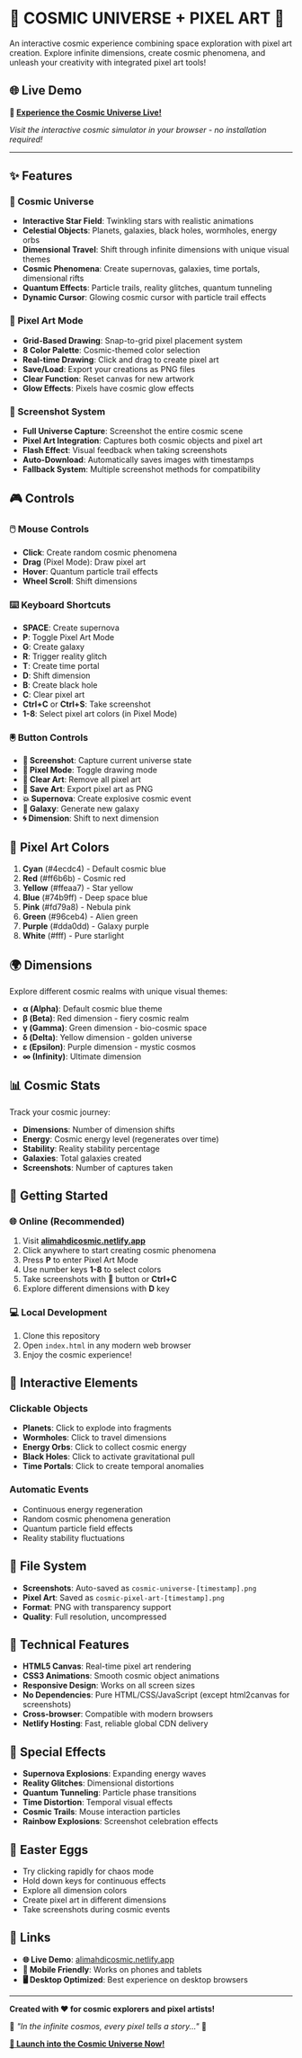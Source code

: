 # 🌌 COSMIC UNIVERSE + PIXEL ART 🎨

An interactive cosmic experience combining space exploration with pixel art creation. Explore infinite dimensions, create cosmic phenomena, and unleash your creativity with integrated pixel art tools!

## 🌐 Live Demo

**🚀 [Experience the Cosmic Universe Live!](https://alimahdicosmo.netlify.app)**

*Visit the interactive cosmic simulator in your browser - no installation required!*

---

## ✨ Features

### 🌌 Cosmic Universe
- **Interactive Star Field**: Twinkling stars with realistic animations
- **Celestial Objects**: Planets, galaxies, black holes, wormholes, energy orbs
- **Dimensional Travel**: Shift through infinite dimensions with unique visual themes
- **Cosmic Phenomena**: Create supernovas, galaxies, time portals, dimensional rifts
- **Quantum Effects**: Particle trails, reality glitches, quantum tunneling
- **Dynamic Cursor**: Glowing cosmic cursor with particle trail effects

### 🎨 Pixel Art Mode
- **Grid-Based Drawing**: Snap-to-grid pixel placement system
- **8 Color Palette**: Cosmic-themed color selection
- **Real-time Drawing**: Click and drag to create pixel art
- **Save/Load**: Export your creations as PNG files
- **Clear Function**: Reset canvas for new artwork
- **Glow Effects**: Pixels have cosmic glow effects

### 📸 Screenshot System
- **Full Universe Capture**: Screenshot the entire cosmic scene
- **Pixel Art Integration**: Captures both cosmic objects and pixel art
- **Flash Effect**: Visual feedback when taking screenshots
- **Auto-Download**: Automatically saves images with timestamps
- **Fallback System**: Multiple screenshot methods for compatibility

## 🎮 Controls

### 🖱️ Mouse Controls
- **Click**: Create random cosmic phenomena
- **Drag** (Pixel Mode): Draw pixel art
- **Hover**: Quantum particle trail effects
- **Wheel Scroll**: Shift dimensions

### ⌨️ Keyboard Shortcuts
- **SPACE**: Create supernova
- **P**: Toggle Pixel Art Mode
- **G**: Create galaxy
- **R**: Trigger reality glitch
- **T**: Create time portal
- **D**: Shift dimension
- **B**: Create black hole
- **C**: Clear pixel art
- **Ctrl+C** or **Ctrl+S**: Take screenshot
- **1-8**: Select pixel art colors (in Pixel Mode)

### 🖲️ Button Controls
- **📸 Screenshot**: Capture current universe state
- **🎨 Pixel Mode**: Toggle drawing mode
- **🧹 Clear Art**: Remove all pixel art
- **💾 Save Art**: Export pixel art as PNG
- **💥 Supernova**: Create explosive cosmic event
- **🌌 Galaxy**: Generate new galaxy
- **🌀 Dimension**: Shift to next dimension

## 🎨 Pixel Art Colors

1. **Cyan** (#4ecdc4) - Default cosmic blue
2. **Red** (#ff6b6b) - Cosmic red
3. **Yellow** (#ffeaa7) - Star yellow
4. **Blue** (#74b9ff) - Deep space blue
5. **Pink** (#fd79a8) - Nebula pink
6. **Green** (#96ceb4) - Alien green
7. **Purple** (#dda0dd) - Galaxy purple
8. **White** (#fff) - Pure starlight

## 🌍 Dimensions

Explore different cosmic realms with unique visual themes:
- **α (Alpha)**: Default cosmic blue theme
- **β (Beta)**: Red dimension - fiery cosmic realm
- **γ (Gamma)**: Green dimension - bio-cosmic space
- **δ (Delta)**: Yellow dimension - golden universe
- **ε (Epsilon)**: Purple dimension - mystic cosmos
- **∞ (Infinity)**: Ultimate dimension

## 📊 Cosmic Stats

Track your cosmic journey:
- **Dimensions**: Number of dimension shifts
- **Energy**: Cosmic energy level (regenerates over time)
- **Stability**: Reality stability percentage
- **Galaxies**: Total galaxies created
- **Screenshots**: Number of captures taken

## 🚀 Getting Started

### 🌐 Online (Recommended)
1. Visit **[alimahdicosmic.netlify.app](https://alimahdicosmo.netlify.app)**
2. Click anywhere to start creating cosmic phenomena
3. Press **P** to enter Pixel Art Mode
4. Use number keys **1-8** to select colors
5. Take screenshots with **📸** button or **Ctrl+C**
6. Explore different dimensions with **D** key

### 💻 Local Development
1. Clone this repository
2. Open `index.html` in any modern web browser
3. Enjoy the cosmic experience!

## 🎯 Interactive Elements

### Clickable Objects
- **Planets**: Click to explode into fragments
- **Wormholes**: Click to travel dimensions
- **Energy Orbs**: Click to collect cosmic energy
- **Black Holes**: Click to activate gravitational pull
- **Time Portals**: Click to create temporal anomalies

### Automatic Events
- Continuous energy regeneration
- Random cosmic phenomena generation
- Quantum particle field effects
- Reality stability fluctuations

## 💾 File System

- **Screenshots**: Auto-saved as `cosmic-universe-[timestamp].png`
- **Pixel Art**: Saved as `cosmic-pixel-art-[timestamp].png`
- **Format**: PNG with transparency support
- **Quality**: Full resolution, uncompressed

## 🔧 Technical Features

- **HTML5 Canvas**: Real-time pixel art rendering
- **CSS3 Animations**: Smooth cosmic object animations
- **Responsive Design**: Works on all screen sizes
- **No Dependencies**: Pure HTML/CSS/JavaScript (except html2canvas for screenshots)
- **Cross-browser**: Compatible with modern browsers
- **Netlify Hosting**: Fast, reliable global CDN delivery

## 🎪 Special Effects

- **Supernova Explosions**: Expanding energy waves
- **Reality Glitches**: Dimensional distortions
- **Quantum Tunneling**: Particle phase transitions
- **Time Distortion**: Temporal visual effects
- **Cosmic Trails**: Mouse interaction particles
- **Rainbow Explosions**: Screenshot celebration effects

## 🌟 Easter Eggs

- Try clicking rapidly for chaos mode
- Hold down keys for continuous effects
- Explore all dimension colors
- Create pixel art in different dimensions
- Take screenshots during cosmic events

## 🔗 Links

- **🌐 Live Demo**: [alimahdicosmic.netlify.app](https://alimahdicosmo.netlify.app)
- **📱 Mobile Friendly**: Works on phones and tablets
- **🖥️ Desktop Optimized**: Best experience on desktop browsers

---

**Created with ❤️ for cosmic explorers and pixel artists!**

🌌 *"In the infinite cosmos, every pixel tells a story..."* 🎨

**[🚀 Launch into the Cosmic Universe Now!](https://alimahdicosmic.netlify.app)**

